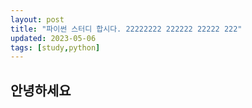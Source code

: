 ```yaml
---
layout: post
title: "파이썬 스터디 합시다. 22222222 222222 22222 222"
updated: 2023-05-06
tags: [study,python]
---
```


## 안녕하세요